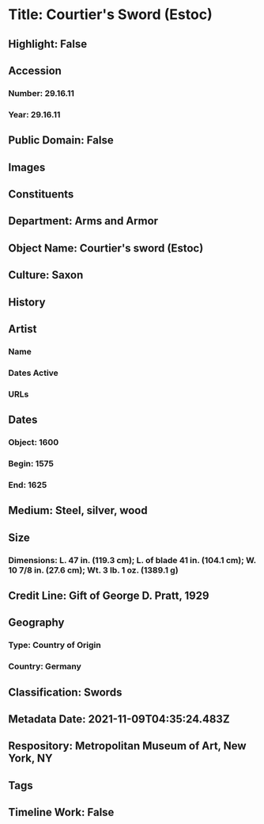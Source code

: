 # Title: Courtier's Sword (Estoc)
## Highlight: False
## Accession
### Number: 29.16.11
### Year: 29.16.11
## Public Domain: False
## Images
## Constituents
## Department: Arms and Armor
## Object Name: Courtier's sword (Estoc)
## Culture: Saxon
## History
## Artist
### Name
### Dates Active
### URLs
## Dates
### Object: 1600
### Begin: 1575
### End: 1625
## Medium: Steel, silver, wood
## Size
### Dimensions: L. 47 in. (119.3 cm); L. of blade 41 in. (104.1 cm); W. 10 7/8 in. (27.6 cm); Wt. 3 lb. 1 oz. (1389.1 g)
## Credit Line: Gift of George D. Pratt, 1929
## Geography
### Type: Country of Origin
### Country: Germany
## Classification: Swords
## Metadata Date: 2021-11-09T04:35:24.483Z
## Respository: Metropolitan Museum of Art, New York, NY
## Tags
## Timeline Work: False